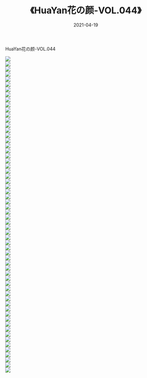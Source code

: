 ﻿---
layout: post
title:  《HuaYan花の颜-VOL.044》
date:   2021-04-19
img: http://img.660000.xyz/Sharelink/网络美图/2021/HuaYan花の颜-VOL.044/000.jpg
categories: [美女, 清纯, 唯美]
---

HuaYan花の颜-VOL.044

  ![](http://img.660000.xyz/Sharelink/网络美图/2021/HuaYan花の颜-VOL.044/001.jpg) <br> ![](http://img.660000.xyz/Sharelink/网络美图/2021/HuaYan花の颜-VOL.044/002.jpg) <br> ![](http://img.660000.xyz/Sharelink/网络美图/2021/HuaYan花の颜-VOL.044/003.jpg) <br> ![](http://img.660000.xyz/Sharelink/网络美图/2021/HuaYan花の颜-VOL.044/004.jpg) <br> ![](http://img.660000.xyz/Sharelink/网络美图/2021/HuaYan花の颜-VOL.044/005.jpg) <br> ![](http://img.660000.xyz/Sharelink/网络美图/2021/HuaYan花の颜-VOL.044/006.jpg) <br> ![](http://img.660000.xyz/Sharelink/网络美图/2021/HuaYan花の颜-VOL.044/007.jpg) <br> ![](http://img.660000.xyz/Sharelink/网络美图/2021/HuaYan花の颜-VOL.044/008.jpg) <br> ![](http://img.660000.xyz/Sharelink/网络美图/2021/HuaYan花の颜-VOL.044/009.jpg) <br> ![](http://img.660000.xyz/Sharelink/网络美图/2021/HuaYan花の颜-VOL.044/010.jpg) <br> ![](http://img.660000.xyz/Sharelink/网络美图/2021/HuaYan花の颜-VOL.044/011.jpg) <br> ![](http://img.660000.xyz/Sharelink/网络美图/2021/HuaYan花の颜-VOL.044/012.jpg) <br> ![](http://img.660000.xyz/Sharelink/网络美图/2021/HuaYan花の颜-VOL.044/013.jpg) <br> ![](http://img.660000.xyz/Sharelink/网络美图/2021/HuaYan花の颜-VOL.044/014.jpg) <br> ![](http://img.660000.xyz/Sharelink/网络美图/2021/HuaYan花の颜-VOL.044/015.jpg) <br> ![](http://img.660000.xyz/Sharelink/网络美图/2021/HuaYan花の颜-VOL.044/016.jpg) <br> ![](http://img.660000.xyz/Sharelink/网络美图/2021/HuaYan花の颜-VOL.044/017.jpg) <br> ![](http://img.660000.xyz/Sharelink/网络美图/2021/HuaYan花の颜-VOL.044/018.jpg) <br> ![](http://img.660000.xyz/Sharelink/网络美图/2021/HuaYan花の颜-VOL.044/019.jpg) <br> ![](http://img.660000.xyz/Sharelink/网络美图/2021/HuaYan花の颜-VOL.044/020.jpg) <br> ![](http://img.660000.xyz/Sharelink/网络美图/2021/HuaYan花の颜-VOL.044/021.jpg) <br> ![](http://img.660000.xyz/Sharelink/网络美图/2021/HuaYan花の颜-VOL.044/022.jpg) <br> ![](http://img.660000.xyz/Sharelink/网络美图/2021/HuaYan花の颜-VOL.044/023.jpg) <br> ![](http://img.660000.xyz/Sharelink/网络美图/2021/HuaYan花の颜-VOL.044/024.jpg) <br> ![](http://img.660000.xyz/Sharelink/网络美图/2021/HuaYan花の颜-VOL.044/025.jpg) <br> ![](http://img.660000.xyz/Sharelink/网络美图/2021/HuaYan花の颜-VOL.044/026.jpg) <br> ![](http://img.660000.xyz/Sharelink/网络美图/2021/HuaYan花の颜-VOL.044/027.jpg) <br> ![](http://img.660000.xyz/Sharelink/网络美图/2021/HuaYan花の颜-VOL.044/028.jpg) <br> ![](http://img.660000.xyz/Sharelink/网络美图/2021/HuaYan花の颜-VOL.044/029.jpg) <br> ![](http://img.660000.xyz/Sharelink/网络美图/2021/HuaYan花の颜-VOL.044/030.jpg) <br> ![](http://img.660000.xyz/Sharelink/网络美图/2021/HuaYan花の颜-VOL.044/031.jpg) <br> ![](http://img.660000.xyz/Sharelink/网络美图/2021/HuaYan花の颜-VOL.044/032.jpg) <br> ![](http://img.660000.xyz/Sharelink/网络美图/2021/HuaYan花の颜-VOL.044/033.jpg) <br> ![](http://img.660000.xyz/Sharelink/网络美图/2021/HuaYan花の颜-VOL.044/034.jpg) <br> ![](http://img.660000.xyz/Sharelink/网络美图/2021/HuaYan花の颜-VOL.044/035.jpg) <br> ![](http://img.660000.xyz/Sharelink/网络美图/2021/HuaYan花の颜-VOL.044/036.jpg) <br> ![](http://img.660000.xyz/Sharelink/网络美图/2021/HuaYan花の颜-VOL.044/037.jpg) <br> ![](http://img.660000.xyz/Sharelink/网络美图/2021/HuaYan花の颜-VOL.044/038.jpg) <br> ![](http://img.660000.xyz/Sharelink/网络美图/2021/HuaYan花の颜-VOL.044/039.jpg) <br> ![](http://img.660000.xyz/Sharelink/网络美图/2021/HuaYan花の颜-VOL.044/040.jpg) <br> ![](http://img.660000.xyz/Sharelink/网络美图/2021/HuaYan花の颜-VOL.044/041.jpg) <br> ![](http://img.660000.xyz/Sharelink/网络美图/2021/HuaYan花の颜-VOL.044/042.jpg) <br> ![](http://img.660000.xyz/Sharelink/网络美图/2021/HuaYan花の颜-VOL.044/043.jpg) <br> ![](http://img.660000.xyz/Sharelink/网络美图/2021/HuaYan花の颜-VOL.044/044.jpg) <br> ![](http://img.660000.xyz/Sharelink/网络美图/2021/HuaYan花の颜-VOL.044/045.jpg) <br> ![](http://img.660000.xyz/Sharelink/网络美图/2021/HuaYan花の颜-VOL.044/046.jpg) <br> ![](http://img.660000.xyz/Sharelink/网络美图/2021/HuaYan花の颜-VOL.044/047.jpg) <br> ![](http://img.660000.xyz/Sharelink/网络美图/2021/HuaYan花の颜-VOL.044/048.jpg) <br> ![](http://img.660000.xyz/Sharelink/网络美图/2021/HuaYan花の颜-VOL.044/049.jpg) <br> ![](http://img.660000.xyz/Sharelink/网络美图/2021/HuaYan花の颜-VOL.044/050.jpg) <br> ![](http://img.660000.xyz/Sharelink/网络美图/2021/HuaYan花の颜-VOL.044/051.jpg) <br> ![](http://img.660000.xyz/Sharelink/网络美图/2021/HuaYan花の颜-VOL.044/052.jpg) <br> ![](http://img.660000.xyz/Sharelink/网络美图/2021/HuaYan花の颜-VOL.044/053.jpg) <br> ![](http://img.660000.xyz/Sharelink/网络美图/2021/HuaYan花の颜-VOL.044/054.jpg) <br> ![](http://img.660000.xyz/Sharelink/网络美图/2021/HuaYan花の颜-VOL.044/055.jpg) <br> ![](http://img.660000.xyz/Sharelink/网络美图/2021/HuaYan花の颜-VOL.044/056.jpg) <br> ![](http://img.660000.xyz/Sharelink/网络美图/2021/HuaYan花の颜-VOL.044/057.jpg) <br> ![](http://img.660000.xyz/Sharelink/网络美图/2021/HuaYan花の颜-VOL.044/058.jpg) <br> ![](http://img.660000.xyz/Sharelink/网络美图/2021/HuaYan花の颜-VOL.044/059.jpg) <br> ![](http://img.660000.xyz/Sharelink/网络美图/2021/HuaYan花の颜-VOL.044/060.jpg) <br> ![](http://img.660000.xyz/Sharelink/网络美图/2021/HuaYan花の颜-VOL.044/061.jpg) <br> ![](http://img.660000.xyz/Sharelink/网络美图/2021/HuaYan花の颜-VOL.044/062.jpg) <br>